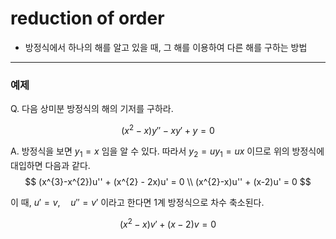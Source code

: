 # reduction of order

- 방정식에서 하나의 해를 알고 있을 때, 그 해를 이용하여 다른 해를 구하는 방법

---

### 예제 

Q. 다음 상미분 방정식의 해의 기저를 구하라.

$$
(x^{2}-x)y'' - xy' + y = 0
$$

A.
 방정식을 보면 $y_{1}=x$ 임을 알 수 있다. 
 따라서 $y_{2} = uy_{1} = ux$ 이므로 위의 방정식에 대입하면 다음과 같다. 
$$
(x^{3}-x^{2})u'' + (x^{2} - 2x)u' = 0
\\
(x^{2}-x)u'' + (x-2)u' = 0
$$

이 때, $u' = v, \quad u'' = v'$ 이라고 한다면 1계 방정식으로 차수 축소된다.

$$
(x^{2}-x)v'+ (x-2)v=0
$$


